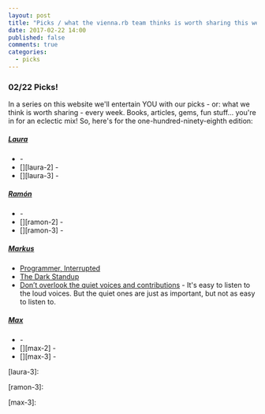 ```yaml
---
layout: post
title: "Picks / what the vienna.rb team thinks is worth sharing this week"
date: 2017-02-22 14:00
published: false
comments: true
categories:
  - picks
---
```


### 02/22 Picks!

In a series on this website we'll entertain YOU with our picks - or: what we think is worth sharing - every week.
Books, articles, gems, fun stuff... you're in for an eclectic mix! So, here's for the one-hundred-ninety-eighth edition:


##### [Laura][laura]
- [][laura-1] -
- [][laura-2] -
- [][laura-3] -

##### [Ramón][ramon]
- [][ramon-1] -
- [][ramon-2] -
- [][ramon-3] -

##### [Markus][markus]
- [Programmer, Interrupted][markus-1]
- [The Dark Standup][markus-2]
- [Don’t overlook the quiet voices and contributions][markus-3] - It's easy to listen to the loud voices. But the quiet ones are just as important, but not as easy to listen to.

##### [Max][max]
- [][max-1] -
- [][max-2] -
- [][max-3] -



[laura]: https://www.twitter.com/alicetragedy
[laura-1]:
[laura-2]:
[laura-3]:

[ramon]: https://twitter.com/senorhuidobro
[ramon-1]:
[ramon-2]:
[ramon-3]:

[markus]: https://twitter.com/nuclearsquid
[markus-1]: http://www.gamasutra.com/view/feature/190891/programmer_interrupted.php
[markus-2]: https://18f.gsa.gov/2017/01/19/the-dark-standup/
[markus-3]: https://m.signalvnoise.com/dont-overlook-the-quiet-voices-and-contributions-c49e8738d8cf

[max]: https://www.twitter.com/klappradla
[max-1]:
[max-2]:
[max-3]:

